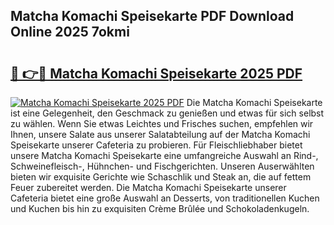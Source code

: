 ## Matcha Komachi Speisekarte PDF Download Online 2025 7okmi

# <h2><a href="http://gc9kdp.nevu.top/?p=Matcha+Komachi+Speisekarte">🔗 👉🔴 Matcha Komachi Speisekarte 2025 PDF</a></h2>

[![Matcha Komachi Speisekarte 2025 PDF](https://i.imgur.com/dBaPXMq.png)](http://gc9kdp.nevu.top/?p=Matcha+Komachi+Speisekarte)
Die Matcha Komachi Speisekarte ist eine Gelegenheit, den Geschmack zu genießen und etwas für sich selbst zu wählen. Wenn Sie etwas Leichtes und Frisches suchen, empfehlen wir Ihnen, unsere Salate aus unserer Salatabteilung auf der Matcha Komachi Speisekarte unserer Cafeteria zu probieren. Für Fleischliebhaber bietet unsere Matcha Komachi Speisekarte eine umfangreiche Auswahl an Rind-, Schweinefleisch-, Hühnchen- und Fischgerichten. Unseren Auserwählten bieten wir exquisite Gerichte wie Schaschlik und Steak an, die auf fettem Feuer zubereitet werden. Die Matcha Komachi Speisekarte unserer Cafeteria bietet eine große Auswahl an Desserts, von traditionellen Kuchen und Kuchen bis hin zu exquisiten Crème Brûlée und Schokoladenkugeln.
